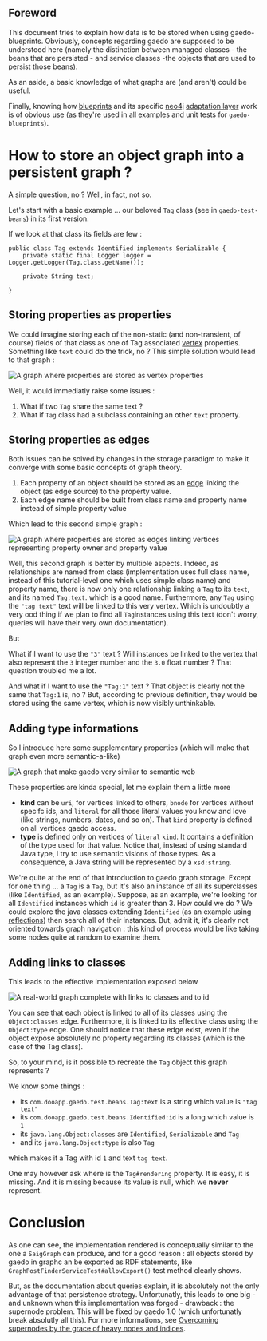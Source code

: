 ## Foreword ##

This document tries to explain how data is to be stored when using gaedo-blueprints. Obviously, concepts regarding gaedo are supposed to be understood here (namely the distinction between managed classes - the beans that are persisted - and service classes -the objects that are used to persist those beans).

As an aside, a basic knowledge of what graphs are (and aren't) could be useful.

Finally, knowing how [blueprints][1] and its specific [neo4j][2] [adaptation layer][3] work is of obvious use (as they're used in all examples and unit tests for `gaedo-blueprints`).

# How to store an object graph into a persistent graph ? #

A simple question, no ? Well, in fact, not so.

Let's start with a basic example ... our beloved `Tag` class (see in `gaedo-test-beans`) in its first version.

If we look at that class its fields are few :

	public class Tag extends Identified implements Serializable {
		private static final Logger logger = Logger.getLogger(Tag.class.getName());
		
		private String text;
		
	}
	
## Storing properties as properties ##

We could imagine storing each of the non-static (and non-transient, of course) fields of that class as one of Tag associated [vertex][4] properties. Something like `text` could do the trick, no ? This simple solution would lead to that graph :

![A graph where properties are stored as vertex properties](images/gaedo_graph_storage_1_graph_with_properties.jpg)

Well, it would immediatly raise some issues :

 1. What if two `Tag` share the same text ?
 2. What if `Tag` class had a subclass containing an other `text` property.

## Storing properties as edges ##

Both issues can be solved by changes in the storage paradigm to make it converge with some basic concepts of graph theory.

 1. Each property of an object should be stored as an [edge][5] linking the object (as edge source) to the property value.
 2. Each edge name should be built from class name and property name instead of simple property value

Which lead to this second simple graph :

![A graph where properties are stored as edges linking vertices representing property owner and property value](images/gaedo_graph_storage_2_graph_with_relationships.jpg)

Well, this second graph is better by multiple aspects. Indeed, as relationships are named from class (implementation uses full class name, instead of this tutorial-level one which uses simple class name) and property name, there is now only one relationship linking a `Tag` to its `text`, and its named `Tag:text`. which is a good name. Furthermore, any `Tag` using the `"tag text"` text will be linked to this very vertex. Which is undoubtly a very ood thing if we plan to find all `Tag`instances using this text (don't worry, queries will have their very own documentation).

But

What if I want to use the `"3"` text ? Will instances be linked to the vertex that also represent the `3` integer number and the `3.0` float number ? That question troubled me a lot.

And what if I want to use the `"Tag:1"` text ? That object is clearly not the same that `Tag:1` is, no ? But, according to previous definition, they would be stored using the same vertex, which is now visibly unthinkable.

## Adding type informations ##

So I introduce here some supplementary properties (which will make that graph even more semantic-a-like)

![A graph that make gaedo very similar to semantic web](images/gaedo_graph_storage_3_graph_with_relationships_and_semantic_types.jpg)

These properties are kinda special, let me explain them a little more

 * **kind** can be `uri`, for vertices linked to others, `bnode` for vertices without specifc ids, and `literal` for all those literal values you know and love (like strings, numbers, dates, and so on). That `kind` property is defined on all vertices gaedo access.
 * **type** is defined only on vertices of `literal` `kind`. It contains a definition of the type used for that value. Notice that, instead of using standard Java type, I try to use semantic visions of those types. As a consequence, a Java string will be represented by a `xsd:string`.

We're quite at the end of that introduction to gaedo graph storage. Except for one thing ... a `Tag` is a `Tag`, but it's also an instance of all its superclasses (like `Identified`, as an example). Suppose, as an example, we're looking for all `Identified` instances which `id` is greater than 3. How could we do ? We could explore the java classes extending `Identified` (as an example using [reflections][6]) then search all of their instances. But, admit it, it's clearly not oriented towards graph navigation : this kind of process would be like taking some nodes quite at random to examine them.

## Adding links to classes ##

This leads to the effective implementation exposed below

![A real-world graph complete with links to classes and to id](images/gaedo_graph_storage_4_real_world_tag_graph.png)

You can see that each object is linked to all of its classes using the `Object:classes` edge. Furthermore, it is linked to its effective class using the `Object:type` edge. One should notice that these edge exist, even if the object expose absolutely no property regarding its classes (which is the case of the Tag class).

So, to your mind, is it possible to recreate the `Tag` object this graph represents ?

We know some things :

 * its `com.dooapp.gaedo.test.beans.Tag:text` is a string which value is `"tag text"`
 * its `com.dooapp.gaedo.test.beans.Identified:id` is a long which value is `1`
 * its `java.lang.Object:classes` are `Identified`, `Serializable` and `Tag`
 * and its `java.lang.Object:type` is also `Tag`

which makes it a Tag with id `1` and text `tag text`.

One may however ask where is the `Tag#rendering` property. It is easy, it is missing. And it is missing because its value is null, which we **never** represent.

# Conclusion #

As one can see, the implementation rendered is conceptually similar to the one a `SaigGraph` can produce, and for a good reason : all objects stored by gaedo in graphc an be exported as RDF statements, like `GraphPostFinderServiceTest#allowExport()` test method clearly shows.

But, as the documentation about queries explain, it is absolutely not the only advantage of that persistence strategy. Unfortunatly, this leads to one big - and unknown when this implementation was forged - drawback : the supernode problem. This will be fixed by gaedo 1.0 (which unfortunatly break absolutly all this). For more informations, see [Overcoming supernodes by the grace of heavy nodes and indices][7].


  [1]: https://github.com/tinkerpop/blueprints/wiki
  [2]: http://neo4j.org/
  [3]: https://github.com/tinkerpop/blueprints/wiki/Neo4j-Implementation
  [4]: https://en.wikipedia.org/wiki/Vertex_(graph_theory)
  [5]: https://en.wikipedia.org/wiki/Edge_(geometry)
  [6]: http://code.google.com/p/reflections/
  [7]: 5_overcoming_supernodes.html